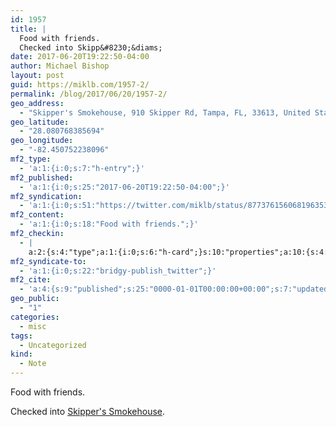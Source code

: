 ```yaml
---
id: 1957
title: |
  Food with friends.
  Checked into Skipp&#8230;&diams;
date: 2017-06-20T19:22:50-04:00
author: Michael Bishop
layout: post
guid: https://miklb.com/1957-2/
permalink: /blog/2017/06/20/1957-2/
geo_address:
  - "Skipper's Smokehouse, 910 Skipper Rd, Tampa, FL, 33613, United States"
geo_latitude:
  - "28.080768385694"
geo_longitude:
  - "-82.450752238096"
mf2_type:
  - 'a:1:{i:0;s:7:"h-entry";}'
mf2_published:
  - 'a:1:{i:0;s:25:"2017-06-20T19:22:50-04:00";}'
mf2_syndication:
  - 'a:1:{i:0;s:51:"https://twitter.com/miklb/status/877376156068196353";}'
mf2_content:
  - 'a:1:{i:0;s:18:"Food with friends.";}'
mf2_checkin:
  - |
    a:2:{s:4:"type";a:1:{i:0;s:6:"h-card";}s:10:"properties";a:10:{s:4:"name";a:1:{i:0;s:20:"Skipper's Smokehouse";}s:3:"url";a:2:{i:0;s:49:"https://foursquare.com/v/4b0586c2f964a520076d22e3";i:1;s:33:"http://www.skipperssmokehouse.com";}s:3:"tel";a:1:{i:0;s:14:"(813) 971-0666";}s:8:"latitude";a:1:{i:0;d:28.080768385694;}s:9:"longitude";a:1:{i:0;d:-82.450752238096001;}s:14:"street-address";a:1:{i:0;s:14:"910 Skipper Rd";}s:8:"locality";a:1:{i:0;s:5:"Tampa";}s:6:"region";a:1:{i:0;s:2:"FL";}s:12:"country-name";a:1:{i:0;s:13:"United States";}s:11:"postal-code";a:1:{i:0;s:5:"33613";}}}
mf2_syndicate-to:
  - 'a:1:{i:0;s:22:"bridgy-publish_twitter";}'
mf2_cite:
  - 'a:4:{s:9:"published";s:25:"0000-01-01T00:00:00+00:00";s:7:"updated";s:25:"0000-01-01T00:00:00+00:00";s:8:"category";a:1:{i:0;s:0:"";}s:6:"author";a:0:{}}'
geo_public:
  - "1"
categories:
  - misc
tags:
  - Uncategorized
kind:
  - Note
---
```

Food with friends.
<p>Checked into <a class="h-card p-location" href="http://www.skipperssmokehouse.com">Skipper's Smokehouse</a>.</p>